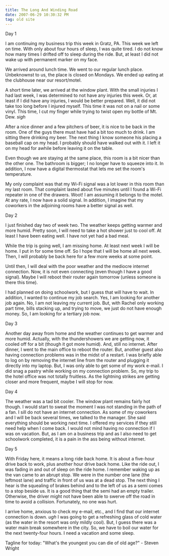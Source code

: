 ```yaml
---
title: The Long And Winding Road
date: 2007-06-29 10:30:32 PM
tag: old site
---
```


Day 1

I am continuing my business trip this week in Gratz, PA. This week we left on time. With only about four hours of sleep, I was quite tired. I do not know how many times I drifted off to sleep during the ride. But, at least I did not wake up with permanent marker on my face.

We arrived around lunch time. We went to our regular lunch place. Unbeknownst to us, the place is closed on Mondays. We ended up eating at the clubhouse near our resort/motel.

A short time later, we arrived at the window plant. With the small injuries I had last week, I was determined to not have any injuries this week. Or, at least if I did have any injuries, I would be better prepared. Well, it did not take too long before I injured myself. This time it was not on a nail or some vinyl. This time, I cut my finger while trying to twist open my bottle of Mt. Dew. *sigh*

After a nice dinner and a few pitchers of beer, it is nice to be back in the room. One of the guys there must have had a bit too much to drink. I am sitting there drinking my beer. The next thing I know someone his placing a baseball cap on my head. I probably should have walked out with it. I left it on my head for awhile before leaving it on the table.

Even though we are staying at the same place, this room is a bit nicer than the other one. The bathroom is bigger; I no longer have to squeeze into it. In addition, I now have a digital thermostat that lets me set the room's temperature.

My only complaint was that my Wi-Fi signal was a lot lower in this room than my last room. That complaint lasted about five minutes until I found a Wi-Fi repeater in one of the drawers. Woot! I am assuming it belongs to the motel. At any rate, I now have a solid signal. In addition, I imagine that my coworkers in the adjoining rooms have a better signal as well.

Day 2

I just finished day two of week two. The weather keeps getting warmer and more humid. Pretty soon, I will need to take a hot shower just to cool off. At least I have been eating well. I have not yet had a bad meal.

While the trip is going well, I am missing home. At least next week I will be home. I put in for some time off. So I hope that I will be home all next week. Then, I will probably be back here for a few more weeks at some point.

Until then, I will deal with the poor weather and the mediocre internet connection. Now, it is not even connecting (even though I have a good signal). Maybe I will reboot their router again tomorrow (unless someone is there this time).

I had planned on doing schoolwork, but I guess that will have to wait. In addition, I wanted to continue my job search. Yes, I am looking for another job again. No, I am not leaving my current job. But, with Rachel only working part time, bills stacking up, and trying to move, we just do not have enough money. So, I am looking for a tertiary job now.

Day 3

Another day away from home and the weather continues to get warmer and more humid. Actually, with the thundershowers we are getting now, it cooled off for a bit (though it got more humid). And, still no internet. After dinner, I went to the main office to reboot the router. But, another guest also having connection problems was in the midst of a restart. I was briefly able to log on by removing the internet line from the router and plugging it directly into my laptop. But, I was only able to get some of my work e-mail. I did snag a pastry while working on my connection problem. So, my trip to the hotel office was not totally fruitless. As the lightning strikes are getting closer and more frequent, maybe I will stop for now.

Day 4

The weather was a tad bit cooler. The window plant remains fairly hot though. I would start to sweat the moment I was not standing in the path of a fan. I sill do not have an internet connection. As some of my coworkers and I will be back several times, we talked to the manager. She said everything should be working next time. I offered my services if they still need help when I come back. I would not mind having no connection if I was on vacation. But, as I am on a business trip and as I also need to get schoolwork completed, it is a pain in the ass being without internet.

Day 5

With Friday here, it means a long ride back home. It is about a five-hour drive back to work, plus another hour drive back home. Like the ride out, I was fading in and out of sleep on the ride home. I remember waking up as the van came to an abrupt stop. We were in the number one lane (the leftmost lane) and traffic in front of us was at a dead stop. The next thing I hear is the squealing of brakes behind and to the left of us as a semi comes to a stop beside us. It is a good thing that the semi had an empty trailer. Otherwise, the driver might not have been able to swerve off the road in time to avoid a collision. Fortunately, no one was hurt.

I arrive home, anxious to check my e-mail, etc., and I find that our internet connection is down. *ugh* I was going to get a refreshing glass of cold water (as the water in the resort was only mildly cool). But, I guess there was a water main break somewhere in the city. So, we have to boil our water for the next twenty-four hours. I need a vacation and some sleep.

Tagline for today: "What's the youngest you can die of old age?" - Steven Wright
